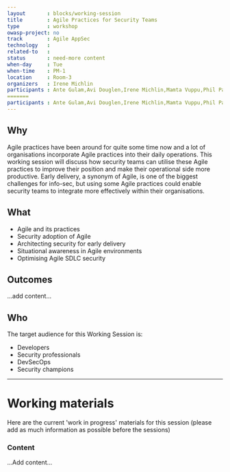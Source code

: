 ```yaml
---
layout       : blocks/working-session
title        : Agile Practices for Security Teams
type         : workshop
owasp-project: no
track        : Agile AppSec
technology   :
related-to   :
status       : need-more content
when-day     : Tue
when-time    : PM-1
location     : Room-3
organizers   : Irene Michlin
participants : Ante Gulam,Avi Douglen,Irene Michlin,Mamta Vuppu,Phil Parker,Duncan Hurwood,Stuart Gunter, Don Gibson
=======
participants : Ante Gulam,Avi Douglen,Irene Michlin,Mamta Vuppu,Phil Parker,Duncan Hurwood,Stuart Gunter,Robert Morschel
---
```


## Why

Agile practices have been around for quite some time now and a lot of organisations incorporate Agile practices into their daily operations. This working session will discuss how security teams can utilise these Agile practices to improve their position and make their operational side more productive. Early delivery, a synonym of Agile, is one of the biggest challenges for info-sec, but using some Agile practices could enable security teams to integrate more effectively within their organisations.

## What

- Agile and its practices
- Security adoption of Agile
- Architecting security for early delivery
- Situational awareness in Agile environments
- Optimising Agile SDLC security 

## Outcomes

...add content...

## Who

The target audience for this Working Session is:

- Developers
- Security professionals
- DevSecOps
- Security champions

--- 

# Working materials

Here are the current 'work in progress' materials for this session (please add as much information as possible before the sessions)

### Content

...Add content...
